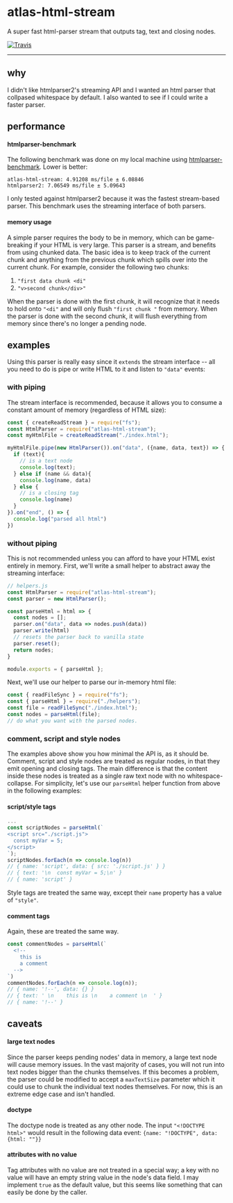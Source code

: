# atlas-html-stream

A super fast html-parser stream that outputs tag, text and closing nodes.

[![Travis](https://img.shields.io/travis/atlassubbed/atlas-html-stream.svg)](https://travis-ci.org/atlassubbed/atlas-html-stream)

---

## why

I didn't like htmlparser2's streaming API and I wanted an html parser that collpased whitespace by default. I also wanted to see if I could write a faster parser. 

## performance

#### htmlparser-benchmark

The following benchmark was done on my local machine using [htmlparser-benchmark](https://github.com/AndreasMadsen/htmlparser-benchmark). Lower is better:

```
atlas-html-stream: 4.91208 ms/file ± 6.08846
htmlparser2: 7.06549 ms/file ± 5.09643
```

I only tested against htmlparser2 because it was the fastest stream-based parser. This benchmark uses the streaming interface of both parsers.

#### memory usage

A simple parser requires the body to be in memory, which can be game-breaking if your HTML is very large. This parser is a stream, and benefits from using chunked data. The basic idea is to keep track of the current chunk and anything from the previous chunk which spills over into the current chunk. For example, consider the following two chunks:

  1. `"first data chunk <di"`
  2. `"v>second chunk</div>"`

When the parser is done with the first chunk, it will recognize that it needs to hold onto `"<di"` and will only flush `"first chunk "` from memory. When the parser is done with the second chunk, it will flush everything from memory since there's no longer a pending node.

## examples 

Using this parser is really easy since it `extends` the stream interface -- all you need to do is pipe or write HTML to it and listen to `"data"` events:

### with piping

The stream interface is recommended, because it allows you to consume a constant amount of memory (regardless of HTML size):

```javascript
const { createReadStream } = require("fs");
const HtmlParser = require("atlas-html-stream");
const myHtmlFile = createReadStream("./index.html");

myHtmlFile.pipe(new HtmlParser()).on("data", ({name, data, text}) => {
  if (text){
    // is a text node
    console.log(text);
  } else if (name && data){
    console.log(name, data)
  } else {
    // is a closing tag
    console.log(name)
  }
}).on("end", () => {
  console.log("parsed all html")
})

```

### without piping

This is not recommended unless you can afford to have your HTML exist entirely in memory. First, we'll write a small helper to abstract away the streaming interface:

```javascript
// helpers.js
const HtmlParser = require("atlas-html-stream");
const parser = new HtmlParser();

const parseHtml = html => {
  const nodes = [];
  parser.on("data", data => nodes.push(data))
  parser.write(html)
  // resets the parser back to vanilla state
  parser.reset();
  return nodes;
}

module.exports = { parseHtml };
```

Next, we'll use our helper to parse our in-memory html file:

```javascript
const { readFileSync } = require("fs");
const { parseHtml } = require("./helpers");
const file = readFileSync("./index.html");
const nodes = parseHtml(file);
// do what you want with the parsed nodes.
```

### comment, script and style nodes

The examples above show you how minimal the API is, as it should be. Comment, script and style nodes are treated as regular nodes, in that they emit opening and closing tags. The main difference is that the content inside these nodes is treated as a single raw text node with no whitespace-collapse. For simplicity, let's use our `parseHtml` helper function from above in the following examples:

#### script/style tags

```javascript
...
const scriptNodes = parseHtml(`
<script src="./script.js">
  const myVar = 5;
</script>
`);
scriptNodes.forEach(n => console.log(n))
// { name: 'script', data: { src: './script.js' } }
// { text: '\n  const myVar = 5;\n' }
// { name: 'script' }
```

Style tags are treated the same way, except their `name` property has a value of `"style"`.

#### comment tags

Again, these are treated the same way.

```javascript
const commentNodes = parseHtml(`
  <!-- 
    this is 
    a comment 
  -->
`)
commentNodes.forEach(n => console.log(n));
// { name: '!--', data: {} }
// { text: ' \n    this is \n    a comment \n  ' }
// { name: '!--' }
```

## caveats

#### large text nodes

Since the parser keeps pending nodes' data in memory, a large text node will cause memory issues. In the vast majority of cases, you will not run into text nodes bigger than the chunks themselves. If this becomes a problem, the parser could be modified to accept a `maxTextSize` parameter which it could use to chunk the individual text nodes themselves. For now, this is an extreme edge case and isn't handled.

#### doctype

The doctype node is treated as any other node. The input `"<!DOCTYPE html>"` would result in the following data event: `{name: "!DOCTYPE", data: {html: ""}}`

#### attributes with no value

Tag attributes with no value are not treated in a special way; a key with no value will have an empty string value in the node's data field. I may implement `true` as the default value, but this seems like something that can easily be done by the caller.
